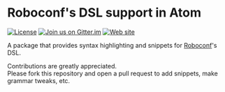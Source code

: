 # Roboconf's DSL support in Atom
[![License](https://img.shields.io/hexpm/l/plug.svg)](http://www.apache.org/licenses/LICENSE-2.0)
[![Join us on Gitter.im](https://img.shields.io/badge/gitter-join%20chat-brightgreen.svg)](https://gitter.im/roboconf/roboconf)
[![Web site](https://img.shields.io/badge/website-roboconf.net-b23e4b.svg)](http://roboconf.net)

A package that provides syntax highlighting and snippets for [Roboconf](http://roboconf.net)'s DSL.

Contributions are greatly appreciated.  
Please fork this repository and open a pull request to add snippets, make grammar tweaks, etc.
